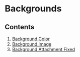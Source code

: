 # Backgrounds

## Contents
1. [Background Color](BackgroundColor)
2. [Background Image](BackgroundImage)
3. [Background Attachment Fixed](BackgroundImageFixed)

